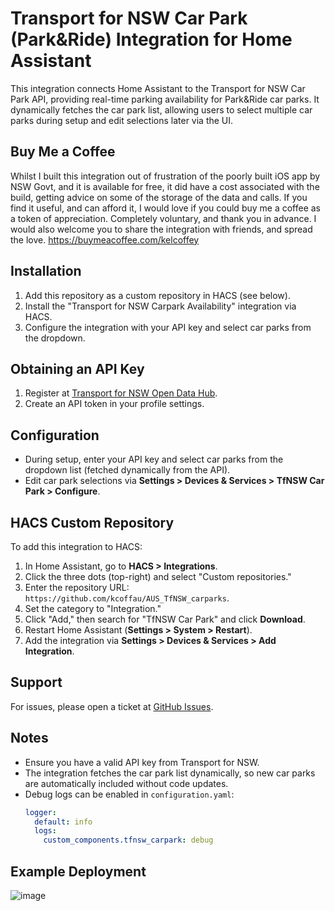 # Transport for NSW Car Park (Park&Ride) Integration for Home Assistant

This integration connects Home Assistant to the Transport for NSW Car Park API, providing real-time parking availability for Park&Ride car parks. It dynamically fetches the car park list, allowing users to select multiple car parks during setup and edit selections later via the UI.


## Buy Me a Coffee
Whilst I built this integration out of frustration of the poorly built iOS app by NSW Govt, and it is available for free, it did have a cost associated with the build, getting advice on some of the storage of the data and calls.   If you find it useful, and can afford it, I would love if you could buy me a coffee as a token of appreciation.  Completely voluntary, and thank you in advance.   I would also welcome you to share the integration with friends, and spread the love.
https://buymeacoffee.com/kelcoffey


## Installation
1. Add this repository as a custom repository in HACS (see below).
2. Install the "Transport for NSW Carpark Availability" integration via HACS.
3. Configure the integration with your API key and select car parks from the dropdown.

## Obtaining an API Key
1. Register at [Transport for NSW Open Data Hub](https://opendata.transport.nsw.gov.au/).
2. Create an API token in your profile settings.

## Configuration
- During setup, enter your API key and select car parks from the dropdown list (fetched dynamically from the API).
- Edit car park selections via **Settings > Devices & Services > TfNSW Car Park > Configure**.

## HACS Custom Repository
To add this integration to HACS:
1. In Home Assistant, go to **HACS > Integrations**.
2. Click the three dots (top-right) and select "Custom repositories."
3. Enter the repository URL: `https://github.com/kcoffau/AUS_TfNSW_carparks`.
4. Set the category to "Integration."
5. Click "Add," then search for "TfNSW Car Park" and click **Download**.
6. Restart Home Assistant (**Settings > System > Restart**).
7. Add the integration via **Settings > Devices & Services > Add Integration**.

## Support
For issues, please open a ticket at [GitHub Issues](https://github.com/kcoffau/AUS_TfNSW_carparks/issues).

## Notes
- Ensure you have a valid API key from Transport for NSW.
- The integration fetches the car park list dynamically, so new car parks are automatically included without code updates.
- Debug logs can be enabled in `configuration.yaml`:
  ```yaml
  logger:
    default: info
    logs:
      custom_components.tfnsw_carpark: debug

## Example Deployment
![image](https://github.com/user-attachments/assets/2ac4f57f-e01d-4834-9f79-a3505468c41a)


